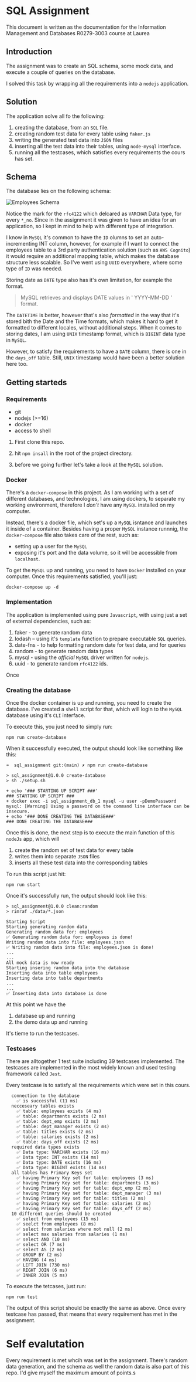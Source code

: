 # SQL Assignment

This document is written as the documentation for the Information Management and Databases R0279-3003 course at Laurea

## Introduction

The assignment was to create an SQL schema, some mock data, and execute a couple of queries on the database.

I solved this task by wrapping all the requirements into a `nodejs` application.

## Solution

The application solve all fo the following:

1) creating the database, from an `SQL` file.
2) creating random test data for every table using `faker.js`
4) writing the generated test data into `JSON` files
3) inserting all the test data into their tables, using `node-mysql` interface.
4) running all the testcases, which satisfies every requirements the cours has set.

## Schema

The database lies on the following schema:

![Employees Schema](./tmp/images/schema.png)

Notice the mark for the `rfc4122` which delcared as `VARCHAR` Data type, for every `*_no`. Since in the assignment it was given to have an idea for an application, so I kept in mind to help with different type of integration.

I know in `MySQL` it's common to have the `ID` olumns to set an auto-incrementing INT column, however, for example if I want to connect the employees table to a 3rd party authentication solution (such as `AWS Cognito`) it would require an additional mapping table, which makes the database structure less scalable. So I've went using `UUID` everywhere, where some type of `ID` was needed.

Storing date as `DATE` type also has it's own limitation, for example the format. 

> MySQL retrieves and displays DATE values in ' YYYY-MM-DD ' format.

The `DATETIME` is better, however that's also _formatted_ in the way that it's stored bith the Date and the Time formats, which makes it hard to get it formatted to different locales, without additional steps. When it comes to storing dates, I am using `UNIX` timestamp format, which is `BIGINT` data type in `MySQL`.

However, to satisfy the requirements to have a `DATE` column, there is one in the `days_off` table. Still, `UNIX` timestamp would have been a better solution here too.

## Getting starteds

### Requirements

- git
- nodejs (>=16)
- docker
- access to shell


1) First clone this repo. 

2) hit `npm insall` in the root of the project directory.

3) before we going further let's take a look at the `MySQL` solution.

### Docker

There's a `docker-compose` in this project. As I am working with a set of different databases, and technologies, I am using dockers, to separate my working environment, therefore I *don't* have any `MySQL` installed on my computer. 

Instead, there's a docker file, which set's up a `MySQL` isntance and launches it inside of a container. Besides having a proper `MySQL` instance runnnig, the `docker-compose` file also takes care of the rest, such as:

- setting up a user for the `MySQL`
- exposing it's port and the data volume, so it will be accessible from `localhost`.

To get the `MySQL` up and running, you need to have `Docker` installed on your computer. Once this requirements satisfied, you'll just:

```
docker-compose up -d
```

### Implementation

The application is implemented using pure `Javascript`, with using just a set of external dependencies, such as: 

1) faker - to generate random data
2) lodash – using it's `template` function to prepare executable `SQL` queries.
3) date-fns - to help formatting random date for test data, and for queries
4) random - to generate random data types
5) mysql - using the _official_ `MySQL` driver written for `nodejs`.
6) uuid - to generate random `rfc4122` ids.

Once 

### Creating the database

Once the docker container is up and running, you need to create the database. I've created a `shell` script for that, which will login to the `MySQL` database using it's `CLI` interface. 

To execute this, you just need to simply run: 

```
npm run create-database
```

When it successfully executed, the output should look like something like this: 

```
➜  sql_assignment git:(main) ✗ npm run create-database

> sql_assignment@1.0.0 create-database
> sh ./setup.sh

+ echo '### STARTING UP SCRIPT ###'
### STARTING UP SCRIPT ###
+ docker exec -i sql_assignment_db_1 mysql -u user -pDemoPassword
mysql: [Warning] Using a password on the command line interface can be insecure.
+ echo '### DONE CREATING THE DATABASE###'
### DONE CREATING THE DATABASE###
```

Once this is done, the next step is to execute the main function of this `nodeJs` app, which will

1) create the random set of test data for every table
2) writes them into separate `JSON` files
3) inserts all these test data into the corresponding tables

To run this script just hit:

```
npm run start
```

Once it's successfully run, the output should look like this:

```
> sql_assignment@1.0.0 clean:random
> rimraf ./data/*.json

Starting Script
Starting generating random data
Generating random data for: employees
✅ Generating random data for: employees is done!
Writing random data into file: employees.json
✅ Writing random data into file: employees.json is done!
...
...
All mock data is now ready
Starting insering random data into the database
Inserting data into table employees
Inserting data into table departments
...
...
✅ Inserting data into database is done
```

At this point we have the 

1) database up and running
2) the demo data up and running

It's tieme to run the testcases.

### Testcases

There are alltogether 1 test suite including 39 testcases implemented. The testcases are implemented in the most widely known and used testing framework called `Jest`.

Every testcase is to satisfy all the requirements which were set in this cours.

```
  connection to the database
    ✅ is successful (11 ms)
  necceseary tables exists
    ✅ table: employees exists (4 ms)
    ✅ table: departments exists (2 ms)
    ✅ table: dept_emp exists (2 ms)
    ✅ table: dept_manager exists (2 ms)
    ✅ table: titles exists (2 ms)
    ✅ table: salaries exists (2 ms)
    ✅ table: days_off exists (2 ms)
  required data types exists
    ✅ Data type: VARCHAR exists (16 ms)
    ✅ Data type: INT exists (14 ms)
    ✅ Data type: DATE exists (16 ms)
    ✅ Data type: BIGINT exists (14 ms)
  all tables has Primary Keys set
    ✅ having Primary Key set for table: employees (3 ms)
    ✅ having Primary Key set for table: departments (3 ms)
    ✅ having Primary Key set for table: dept_emp (2 ms)
    ✅ having Primary Key set for table: dept_manager (3 ms)
    ✅ having Primary Key set for table: titles (2 ms)
    ✅ having Primary Key set for table: salaries (2 ms)
    ✅ having Primary Key set for table: days_off (2 ms)
  10 different queries should be created
    ✅ select from employees (15 ms)
    ✅ seelct from employees (8 ms)
    ✅ select from salaries where not null (2 ms)
    ✅ select max salaries from salaries (1 ms)
    ✅ select AND (10 ms)
    ✅ select OR (7 ms)
    ✅ select AS (2 ms)
    ✅ GROUP BY (2 ms)
    ✅ HAVING (4 ms)
    ✅ LEFT JOIN (730 ms)
    ✅ RIGHT JOIN (6 ms)
    ✅ INNER JOIN (5 ms)
```

To execute the tetcases, just run:

```
npm run test
```

The output of this script should be exactly the same as above. Once every testcase has passed, that means that every requirement has met in the assignment.

# Self evalutation

Every requirement is met whcih was set in the assignment. There's random data generation, and the schema as well the random data is also part of this repo. I'd give myself the maximum amount of points.s